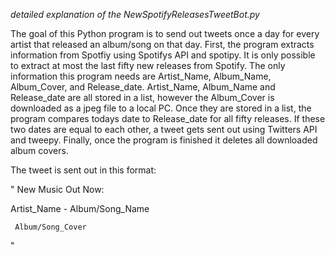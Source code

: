  *detailed explanation of the NewSpotifyReleasesTweetBot.py*

The goal of this Python program is to send out tweets once a day for every artist that released an album/song on that day. 
First, the program extracts information from Spotfiy using Spotifys API and spotipy. It is only possible to extract at most the last fifty
new releases from Spotify. The only information this program needs are Artist_Name, Album_Name, Album_Cover, and Release_date. Artist_Name,
Album_Name and Release_date are all stored in a list, however the Album_Cover is downloaded as a jpeg file to a local PC. Once they are stored in a list,
the program compares todays date to Release_date for all fifty releases. If these two dates are equal to each other, a tweet gets sent out using Twitters API and tweepy.
Finally, once the program is finished it deletes all downloaded album covers. 

The tweet is sent out in this format: 

"
New Music Out Now:

Artist_Name - Album/Song_Name

     Album/Song_Cover
"
